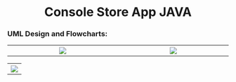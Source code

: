 <h1 align="center">Console Store App JAVA</h1>

<h3>UML Design and Flowcharts:</h3>
<table>
  <th width="500">
    <img src="https://github.com/phollenback/Skills-Overview/assets/145724342/4166e6c7-8e61-4009-b100-56d050947b14">
  </th>
  <th width="500">
    <img src="https://github.com/phollenback/Skills-Overview/assets/145724342/44eadb88-0b8d-4a8e-8310-ce3d562ab585">
  </th>
</table>
<table>
  <th><img src="https://github.com/phollenback/Skills-Overview/assets/145724342/45b802ee-1dff-42bd-b452-981c7ede7a14"></th>
</table>
